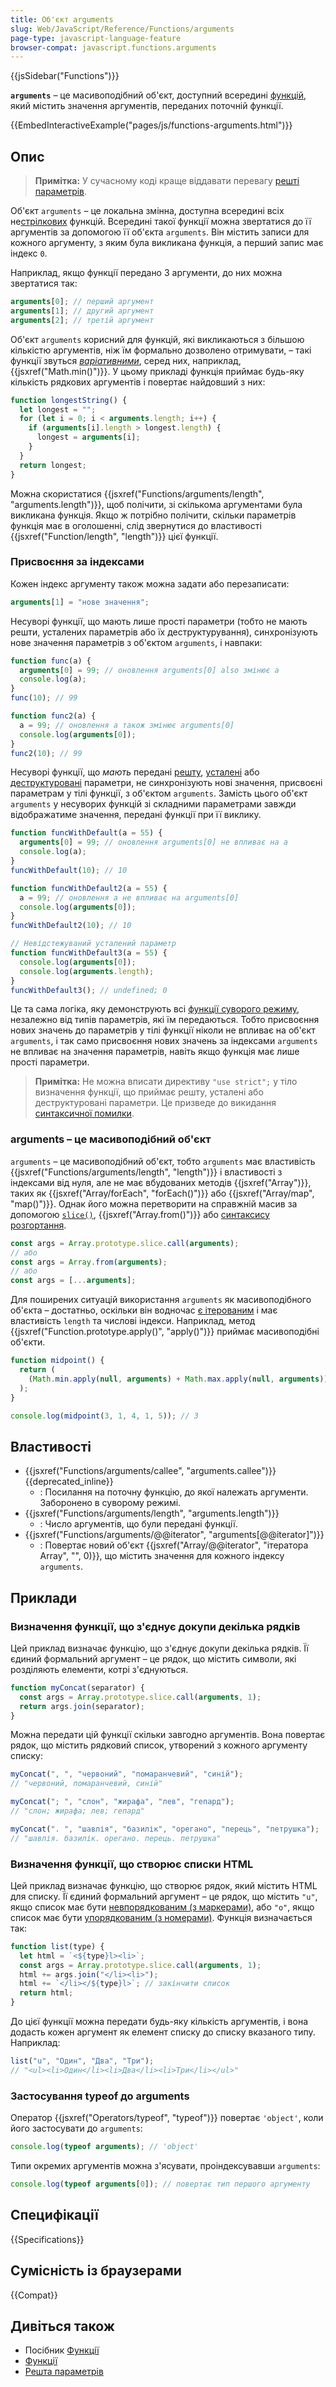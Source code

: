 ```yaml
---
title: Об'єкт arguments
slug: Web/JavaScript/Reference/Functions/arguments
page-type: javascript-language-feature
browser-compat: javascript.functions.arguments
---
```


{{jsSidebar("Functions")}}

**`arguments`** – це масивоподібний об'єкт, доступний всередині [функцій](/uk/docs/Web/JavaScript/Guide/Functions), який містить значення аргументів, переданих поточній функції.

{{EmbedInteractiveExample("pages/js/functions-arguments.html")}}

## Опис

> **Примітка:** У сучасному коді краще віддавати перевагу [решті параметрів](/uk/docs/Web/JavaScript/Reference/Functions/rest_parameters).

Об'єкт `arguments` – це локальна змінна, доступна всередині всіх не[стрілкових](/uk/docs/Web/JavaScript/Reference/Functions/Arrow_functions) функцій. Всередині такої функції можна звертатися до її аргументів за допомогою її об'єкта `arguments`. Він містить записи для кожного аргументу, з яким була викликана функція, а перший запис має індекс `0`.

Наприклад, якщо функції передано 3 аргументи, до них можна звертатися так:

```js
arguments[0]; // перший аргумент
arguments[1]; // другий аргумент
arguments[2]; // третій аргумент
```

Об'єкт `arguments` корисний для функцій, які викликаються з більшою кількістю аргументів, ніж їм формально дозволено отримувати, – такі функції звуться [_варіативними_](https://uk.wikipedia.org/wiki/%D0%92%D0%B0%D1%80%D1%96%D0%B0%D1%82%D0%B8%D0%B2%D0%BD%D0%B0_%D1%84%D1%83%D0%BD%D0%BA%D1%86%D1%96%D1%8F), серед них, наприклад, {{jsxref("Math.min()")}}. У цьому прикладі функція приймає будь-яку кількість рядкових аргументів і повертає найдовший з них:

```js
function longestString() {
  let longest = "";
  for (let i = 0; i < arguments.length; i++) {
    if (arguments[i].length > longest.length) {
      longest = arguments[i];
    }
  }
  return longest;
}
```

Можна скористатися {{jsxref("Functions/arguments/length", "arguments.length")}}, щоб полічити, зі скількома аргументами була викликана функція. Якщо ж потрібно полічити, скільки параметрів функція має в оголошенні, слід звернутися до властивості {{jsxref("Function/length", "length")}} цієї функції.

### Присвоєння за індексами

Кожен індекс аргументу також можна задати або перезаписати:

```js
arguments[1] = "нове значення";
```

Несуворі функції, що мають лише прості параметри (тобто не мають решти, усталених параметрів або їх деструктурування), синхронізують нове значення параметрів з об'єктом `arguments`, і навпаки:

```js
function func(a) {
  arguments[0] = 99; // оновлення arguments[0] also змінює a
  console.log(a);
}
func(10); // 99

function func2(a) {
  a = 99; // оновлення a також змінює arguments[0]
  console.log(arguments[0]);
}
func2(10); // 99
```

Несуворі функції, що _мають_ передані [решту](/uk/docs/Web/JavaScript/Reference/Functions/rest_parameters), [усталені](/uk/docs/Web/JavaScript/Reference/Functions/Default_parameters) або [деструктуровані](/uk/docs/Web/JavaScript/Reference/Operators/Destructuring_assignment) параметри, не синхронізують нові значення, присвоєні параметрам у тілі функції, з об'єктом `arguments`. Замість цього об'єкт `arguments` у несуворих функцій зі складними параметрами завжди відображатиме значення, передані функції при її виклику.

```js
function funcWithDefault(a = 55) {
  arguments[0] = 99; // оновлення arguments[0] не впливає на a
  console.log(a);
}
funcWithDefault(10); // 10

function funcWithDefault2(a = 55) {
  a = 99; // оновлення a не впливає на arguments[0]
  console.log(arguments[0]);
}
funcWithDefault2(10); // 10

// Невідстежуваний усталений параметр
function funcWithDefault3(a = 55) {
  console.log(arguments[0]);
  console.log(arguments.length);
}
funcWithDefault3(); // undefined; 0
```

Це та сама логіка, яку демонструють всі [функції суворого режиму](/uk/docs/Web/JavaScript/Reference/Strict_mode#sproshchennia-eval-i-arguments), незалежно від типів параметрів, які їм передаються. Тобто присвоєння нових значень до параметрів у тілі функції ніколи не впливає на об'єкт `arguments`, і так само присвоєння нових значень за індексами `arguments` не впливає на значення параметрів, навіть якщо функція має лише прості параметри.

> **Примітка:** Не можна вписати директиву `"use strict";` у тіло визначення функції, що приймає решту, усталені або деструктуровані параметри. Це призведе до викидання [синтаксичної помилки](/uk/docs/Web/JavaScript/Reference/Errors/Strict_non_simple_params).

### arguments – це масивоподібний об'єкт

`arguments` – це масивоподібний об'єкт, тобто `arguments` має властивість {{jsxref("Functions/arguments/length", "length")}} і властивості з індексами від нуля, але не має вбудованих методів {{jsxref("Array")}}, таких як {{jsxref("Array/forEach", "forEach()")}} або {{jsxref("Array/map", "map()")}}. Однак його можна перетворити на справжній масив за допомогою [`slice()`](/uk/docs/Web/JavaScript/Reference/Global_Objects/Array/slice), {{jsxref("Array.from()")}} або [синтаксису розгортання](/uk/docs/Web/JavaScript/Reference/Operators/Spread_syntax).

```js
const args = Array.prototype.slice.call(arguments);
// або
const args = Array.from(arguments);
// або
const args = [...arguments];
```

Для поширених ситуацій використання `arguments` як масивоподібного об'єкта – достатньо, оскільки він водночас [є ітерованим](/uk/docs/Web/JavaScript/Reference/Functions/arguments/@@iterator) і має властивість `length` та числові індекси. Наприклад, метод {{jsxref("Function.prototype.apply()", "apply()")}} приймає масивоподібні об'єкти.

```js
function midpoint() {
  return (
    (Math.min.apply(null, arguments) + Math.max.apply(null, arguments)) / 2
  );
}

console.log(midpoint(3, 1, 4, 1, 5)); // 3
```

## Властивості

- {{jsxref("Functions/arguments/callee", "arguments.callee")}} {{deprecated_inline}}
  - : Посилання на поточну функцію, до якої належать аргументи. Заборонено в суворому режимі.
- {{jsxref("Functions/arguments/length", "arguments.length")}}
  - : Число аргументів, що були передані функції.
- {{jsxref("Functions/arguments/@@iterator", "arguments[@@iterator]")}}
  - : Повертає новий об'єкт {{jsxref("Array/@@iterator", "ітератора Array", "", 0)}}, що містить значення для кожного індексу `arguments`.

## Приклади

### Визначення функції, що з'єднує докупи декілька рядків

Цей приклад визначає функцію, що з'єднує докупи декілька рядків. Її єдиний формальний аргумент – це рядок, що містить символи, які розділяють елементи, котрі з'єднуються.

```js
function myConcat(separator) {
  const args = Array.prototype.slice.call(arguments, 1);
  return args.join(separator);
}
```

Можна передати цій функції скільки завгодно аргументів. Вона повертає рядок, що містить рядковий список, утворений з кожного аргументу списку:

```js
myConcat(", ", "червоний", "помаранчевий", "синій");
// "червоний, помаранчевий, синій"

myConcat("; ", "слон", "жирафа", "лев", "гепард");
// "слон; жирафа; лев; гепард"

myConcat(". ", "шавлія", "базилік", "орегано", "перець", "петрушка");
// "шавлія. базилік. орегано. перець. петрушка"
```

### Визначення функції, що створює списки HTML

Цей приклад визначає функцію, що створює рядок, який містить HTML для списку. Її єдиний формальний аргумент – це рядок, що містить `"u"`, якщо список має бути [невпорядкованим (з маркерами)](/uk/docs/Web/HTML/Element/ul), або `"o"`, якщо список має бути [упорядкованим (з номерами)](/uk/docs/Web/HTML/Element/ol). Функція визначається так:

```js
function list(type) {
  let html = `<${type}l><li>`;
  const args = Array.prototype.slice.call(arguments, 1);
  html += args.join("</li><li>");
  html += `</li></${type}l>`; // закінчити список
  return html;
}
```

До цієї функції можна передати будь-яку кількість аргументів, і вона додасть кожен аргумент як елемент списку до списку вказаного типу. Наприклад:

```js
list("u", "Один", "Два", "Три");
// "<ul><li>Один</li><li>Два</li><li>Три</li></ul>"
```

### Застосування typeof до arguments

Оператор {{jsxref("Operators/typeof", "typeof")}} повертає `'object'`, коли його застосувати до `arguments`:

```js
console.log(typeof arguments); // 'object'
```

Типи окремих аргументів можна з'ясувати, проіндексувавши `arguments`:

```js
console.log(typeof arguments[0]); // повертає тип першого аргументу
```

## Специфікації

{{Specifications}}

## Сумісність із браузерами

{{Compat}}

## Дивіться також

- Посібник [Функції](/uk/docs/Web/JavaScript/Guide/Functions)
- [Функції](/uk/docs/Web/JavaScript/Reference/Functions)
- [Решта параметрів](/uk/docs/Web/JavaScript/Reference/Functions/rest_parameters)
